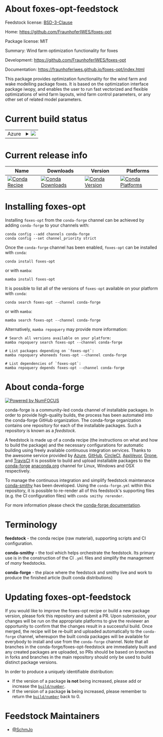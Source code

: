 About foxes-opt-feedstock
=========================

Feedstock license: [BSD-3-Clause](https://github.com/conda-forge/foxes-opt-feedstock/blob/main/LICENSE.txt)

Home: https://github.com/FraunhoferIWES/foxes-opt

Package license: MIT

Summary: Wind farm optimization functionality for foxes

Development: https://github.com/FraunhoferIWES/foxes-opt

Documentation: https://fraunhoferiwes.github.io/foxes-opt/index.html

This package provides optimization functionality for the
wind farm and wake modelling package foxes. It is based
on the optimization interface package iwopy, and enables the
user to run fast vectorized and flexible optimizations of
wind farm layouts, wind farm control parameters, or any other
set of related model parameters.


Current build status
====================


<table>
    
  <tr>
    <td>Azure</td>
    <td>
      <details>
        <summary>
          <a href="https://dev.azure.com/conda-forge/feedstock-builds/_build/latest?definitionId=22751&branchName=main">
            <img src="https://dev.azure.com/conda-forge/feedstock-builds/_apis/build/status/foxes-opt-feedstock?branchName=main">
          </a>
        </summary>
        <table>
          <thead><tr><th>Variant</th><th>Status</th></tr></thead>
          <tbody><tr>
              <td>linux_64_python3.10.____cpython</td>
              <td>
                <a href="https://dev.azure.com/conda-forge/feedstock-builds/_build/latest?definitionId=22751&branchName=main">
                  <img src="https://dev.azure.com/conda-forge/feedstock-builds/_apis/build/status/foxes-opt-feedstock?branchName=main&jobName=linux&configuration=linux%20linux_64_python3.10.____cpython" alt="variant">
                </a>
              </td>
            </tr><tr>
              <td>linux_64_python3.11.____cpython</td>
              <td>
                <a href="https://dev.azure.com/conda-forge/feedstock-builds/_build/latest?definitionId=22751&branchName=main">
                  <img src="https://dev.azure.com/conda-forge/feedstock-builds/_apis/build/status/foxes-opt-feedstock?branchName=main&jobName=linux&configuration=linux%20linux_64_python3.11.____cpython" alt="variant">
                </a>
              </td>
            </tr><tr>
              <td>linux_64_python3.12.____cpython</td>
              <td>
                <a href="https://dev.azure.com/conda-forge/feedstock-builds/_build/latest?definitionId=22751&branchName=main">
                  <img src="https://dev.azure.com/conda-forge/feedstock-builds/_apis/build/status/foxes-opt-feedstock?branchName=main&jobName=linux&configuration=linux%20linux_64_python3.12.____cpython" alt="variant">
                </a>
              </td>
            </tr><tr>
              <td>linux_64_python3.9.____cpython</td>
              <td>
                <a href="https://dev.azure.com/conda-forge/feedstock-builds/_build/latest?definitionId=22751&branchName=main">
                  <img src="https://dev.azure.com/conda-forge/feedstock-builds/_apis/build/status/foxes-opt-feedstock?branchName=main&jobName=linux&configuration=linux%20linux_64_python3.9.____cpython" alt="variant">
                </a>
              </td>
            </tr><tr>
              <td>osx_64_python3.10.____cpython</td>
              <td>
                <a href="https://dev.azure.com/conda-forge/feedstock-builds/_build/latest?definitionId=22751&branchName=main">
                  <img src="https://dev.azure.com/conda-forge/feedstock-builds/_apis/build/status/foxes-opt-feedstock?branchName=main&jobName=osx&configuration=osx%20osx_64_python3.10.____cpython" alt="variant">
                </a>
              </td>
            </tr><tr>
              <td>osx_64_python3.11.____cpython</td>
              <td>
                <a href="https://dev.azure.com/conda-forge/feedstock-builds/_build/latest?definitionId=22751&branchName=main">
                  <img src="https://dev.azure.com/conda-forge/feedstock-builds/_apis/build/status/foxes-opt-feedstock?branchName=main&jobName=osx&configuration=osx%20osx_64_python3.11.____cpython" alt="variant">
                </a>
              </td>
            </tr><tr>
              <td>osx_64_python3.12.____cpython</td>
              <td>
                <a href="https://dev.azure.com/conda-forge/feedstock-builds/_build/latest?definitionId=22751&branchName=main">
                  <img src="https://dev.azure.com/conda-forge/feedstock-builds/_apis/build/status/foxes-opt-feedstock?branchName=main&jobName=osx&configuration=osx%20osx_64_python3.12.____cpython" alt="variant">
                </a>
              </td>
            </tr><tr>
              <td>osx_64_python3.9.____cpython</td>
              <td>
                <a href="https://dev.azure.com/conda-forge/feedstock-builds/_build/latest?definitionId=22751&branchName=main">
                  <img src="https://dev.azure.com/conda-forge/feedstock-builds/_apis/build/status/foxes-opt-feedstock?branchName=main&jobName=osx&configuration=osx%20osx_64_python3.9.____cpython" alt="variant">
                </a>
              </td>
            </tr><tr>
              <td>win_64_python3.10.____cpython</td>
              <td>
                <a href="https://dev.azure.com/conda-forge/feedstock-builds/_build/latest?definitionId=22751&branchName=main">
                  <img src="https://dev.azure.com/conda-forge/feedstock-builds/_apis/build/status/foxes-opt-feedstock?branchName=main&jobName=win&configuration=win%20win_64_python3.10.____cpython" alt="variant">
                </a>
              </td>
            </tr><tr>
              <td>win_64_python3.11.____cpython</td>
              <td>
                <a href="https://dev.azure.com/conda-forge/feedstock-builds/_build/latest?definitionId=22751&branchName=main">
                  <img src="https://dev.azure.com/conda-forge/feedstock-builds/_apis/build/status/foxes-opt-feedstock?branchName=main&jobName=win&configuration=win%20win_64_python3.11.____cpython" alt="variant">
                </a>
              </td>
            </tr><tr>
              <td>win_64_python3.12.____cpython</td>
              <td>
                <a href="https://dev.azure.com/conda-forge/feedstock-builds/_build/latest?definitionId=22751&branchName=main">
                  <img src="https://dev.azure.com/conda-forge/feedstock-builds/_apis/build/status/foxes-opt-feedstock?branchName=main&jobName=win&configuration=win%20win_64_python3.12.____cpython" alt="variant">
                </a>
              </td>
            </tr><tr>
              <td>win_64_python3.9.____cpython</td>
              <td>
                <a href="https://dev.azure.com/conda-forge/feedstock-builds/_build/latest?definitionId=22751&branchName=main">
                  <img src="https://dev.azure.com/conda-forge/feedstock-builds/_apis/build/status/foxes-opt-feedstock?branchName=main&jobName=win&configuration=win%20win_64_python3.9.____cpython" alt="variant">
                </a>
              </td>
            </tr>
          </tbody>
        </table>
      </details>
    </td>
  </tr>
</table>

Current release info
====================

| Name | Downloads | Version | Platforms |
| --- | --- | --- | --- |
| [![Conda Recipe](https://img.shields.io/badge/recipe-foxes--opt-green.svg)](https://anaconda.org/conda-forge/foxes-opt) | [![Conda Downloads](https://img.shields.io/conda/dn/conda-forge/foxes-opt.svg)](https://anaconda.org/conda-forge/foxes-opt) | [![Conda Version](https://img.shields.io/conda/vn/conda-forge/foxes-opt.svg)](https://anaconda.org/conda-forge/foxes-opt) | [![Conda Platforms](https://img.shields.io/conda/pn/conda-forge/foxes-opt.svg)](https://anaconda.org/conda-forge/foxes-opt) |

Installing foxes-opt
====================

Installing `foxes-opt` from the `conda-forge` channel can be achieved by adding `conda-forge` to your channels with:

```
conda config --add channels conda-forge
conda config --set channel_priority strict
```

Once the `conda-forge` channel has been enabled, `foxes-opt` can be installed with `conda`:

```
conda install foxes-opt
```

or with `mamba`:

```
mamba install foxes-opt
```

It is possible to list all of the versions of `foxes-opt` available on your platform with `conda`:

```
conda search foxes-opt --channel conda-forge
```

or with `mamba`:

```
mamba search foxes-opt --channel conda-forge
```

Alternatively, `mamba repoquery` may provide more information:

```
# Search all versions available on your platform:
mamba repoquery search foxes-opt --channel conda-forge

# List packages depending on `foxes-opt`:
mamba repoquery whoneeds foxes-opt --channel conda-forge

# List dependencies of `foxes-opt`:
mamba repoquery depends foxes-opt --channel conda-forge
```


About conda-forge
=================

[![Powered by
NumFOCUS](https://img.shields.io/badge/powered%20by-NumFOCUS-orange.svg?style=flat&colorA=E1523D&colorB=007D8A)](https://numfocus.org)

conda-forge is a community-led conda channel of installable packages.
In order to provide high-quality builds, the process has been automated into the
conda-forge GitHub organization. The conda-forge organization contains one repository
for each of the installable packages. Such a repository is known as a *feedstock*.

A feedstock is made up of a conda recipe (the instructions on what and how to build
the package) and the necessary configurations for automatic building using freely
available continuous integration services. Thanks to the awesome service provided by
[Azure](https://azure.microsoft.com/en-us/services/devops/), [GitHub](https://github.com/),
[CircleCI](https://circleci.com/), [AppVeyor](https://www.appveyor.com/),
[Drone](https://cloud.drone.io/welcome), and [TravisCI](https://travis-ci.com/)
it is possible to build and upload installable packages to the
[conda-forge](https://anaconda.org/conda-forge) [anaconda.org](https://anaconda.org/)
channel for Linux, Windows and OSX respectively.

To manage the continuous integration and simplify feedstock maintenance
[conda-smithy](https://github.com/conda-forge/conda-smithy) has been developed.
Using the ``conda-forge.yml`` within this repository, it is possible to re-render all of
this feedstock's supporting files (e.g. the CI configuration files) with ``conda smithy rerender``.

For more information please check the [conda-forge documentation](https://conda-forge.org/docs/).

Terminology
===========

**feedstock** - the conda recipe (raw material), supporting scripts and CI configuration.

**conda-smithy** - the tool which helps orchestrate the feedstock.
                   Its primary use is in the construction of the CI ``.yml`` files
                   and simplify the management of *many* feedstocks.

**conda-forge** - the place where the feedstock and smithy live and work to
                  produce the finished article (built conda distributions)


Updating foxes-opt-feedstock
============================

If you would like to improve the foxes-opt recipe or build a new
package version, please fork this repository and submit a PR. Upon submission,
your changes will be run on the appropriate platforms to give the reviewer an
opportunity to confirm that the changes result in a successful build. Once
merged, the recipe will be re-built and uploaded automatically to the
`conda-forge` channel, whereupon the built conda packages will be available for
everybody to install and use from the `conda-forge` channel.
Note that all branches in the conda-forge/foxes-opt-feedstock are
immediately built and any created packages are uploaded, so PRs should be based
on branches in forks and branches in the main repository should only be used to
build distinct package versions.

In order to produce a uniquely identifiable distribution:
 * If the version of a package **is not** being increased, please add or increase
   the [``build/number``](https://docs.conda.io/projects/conda-build/en/latest/resources/define-metadata.html#build-number-and-string).
 * If the version of a package **is** being increased, please remember to return
   the [``build/number``](https://docs.conda.io/projects/conda-build/en/latest/resources/define-metadata.html#build-number-and-string)
   back to 0.

Feedstock Maintainers
=====================

* [@SchmJo](https://github.com/SchmJo/)

